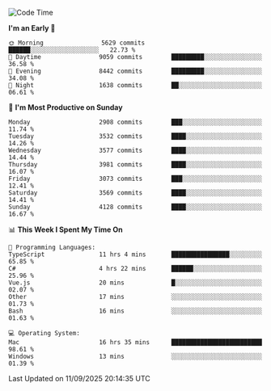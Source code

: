 <!--START_SECTION:waka-->
![Code Time](http://img.shields.io/badge/Code%20Time-5%2C356%20hrs%2049%20mins-blue)

**I'm an Early 🐤** 

```text
🌞 Morning                5629 commits        ██████░░░░░░░░░░░░░░░░░░░   22.73 % 
🌆 Daytime                9059 commits        █████████░░░░░░░░░░░░░░░░   36.58 % 
🌃 Evening                8442 commits        █████████░░░░░░░░░░░░░░░░   34.08 % 
🌙 Night                  1638 commits        ██░░░░░░░░░░░░░░░░░░░░░░░   06.61 % 
```
📅 **I'm Most Productive on Sunday** 

```text
Monday                   2908 commits        ███░░░░░░░░░░░░░░░░░░░░░░   11.74 % 
Tuesday                  3532 commits        ████░░░░░░░░░░░░░░░░░░░░░   14.26 % 
Wednesday                3577 commits        ████░░░░░░░░░░░░░░░░░░░░░   14.44 % 
Thursday                 3981 commits        ████░░░░░░░░░░░░░░░░░░░░░   16.07 % 
Friday                   3073 commits        ███░░░░░░░░░░░░░░░░░░░░░░   12.41 % 
Saturday                 3569 commits        ████░░░░░░░░░░░░░░░░░░░░░   14.41 % 
Sunday                   4128 commits        ████░░░░░░░░░░░░░░░░░░░░░   16.67 % 
```


📊 **This Week I Spent My Time On** 

```text
💬 Programming Languages: 
TypeScript               11 hrs 4 mins       ████████████████░░░░░░░░░   65.85 % 
C#                       4 hrs 22 mins       ██████░░░░░░░░░░░░░░░░░░░   25.96 % 
Vue.js                   20 mins             █░░░░░░░░░░░░░░░░░░░░░░░░   02.07 % 
Other                    17 mins             ░░░░░░░░░░░░░░░░░░░░░░░░░   01.73 % 
Bash                     16 mins             ░░░░░░░░░░░░░░░░░░░░░░░░░   01.63 % 

💻 Operating System: 
Mac                      16 hrs 35 mins      █████████████████████████   98.61 % 
Windows                  13 mins             ░░░░░░░░░░░░░░░░░░░░░░░░░   01.39 % 
```


 Last Updated on 11/09/2025 20:14:35 UTC
<!--END_SECTION:waka-->

